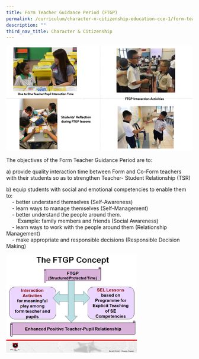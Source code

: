 ```yaml
---
title: Form Teacher Guidance Period (FTGP)
permalink: /curriculum/character-n-citizenship-education-cce-1/form-teacher-guidance-period-ftgp/
description: ""
third_nav_title: Character & Citizenship
---
```

![](/images/FTGP%20Pic%202.png)

The objectives of the Form Teacher Guidance Period are to:  
  
a) provide quality interaction time between Form and Co-Form teachers with their students so as to strengthen Teacher- Student Relationship (TSR)   
  
b) equip students with social and emotional competencies to enable them to:   
    - better understand themselves (Self-Awareness) <br>
    - learn ways to manage themselves (Self-Management) <br>
    - better understand the people around them. <br> 
      Example: family members and friends (Social Awareness) <br>
    - learn ways to work with the people around them (Relationship Management) <br>
    - make appropriate and responsible decisions (Responsible Decision Making)
		
<img src="/images/FTGP%20Pic%201.png" 
    style="width:70%">
